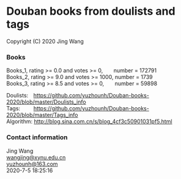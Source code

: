 # Douban books from doulists and tags
Copyright (C) 2020 Jing Wang

### Books
Books_1, rating >= 0.0 and votes >= 0,&ensp;&ensp;&ensp;&ensp;number = 172791  
Books_2, rating >= 9.0 and votes >= 1000, number = 1739  
Books_3, rating >= 8.5 and votes >= 0,&ensp;&ensp;&ensp;&ensp;number = 59898  

Doulists:&ensp;&ensp;https://github.com/yuzhounh/Douban-books-2020/blob/master/Doulists_info  
Tags:&ensp;&ensp;&ensp;&ensp;&ensp;https://github.com/yuzhounh/Douban-books-2020/blob/master/Tags_info  
Algorithm: http://blog.sina.com.cn/s/blog_4cf3c50901031pf5.html  

### Contact information
Jing Wang  
wangjing@xynu.edu.cn  
yuzhounh@163.com  
2020-7-5 18:25:16
